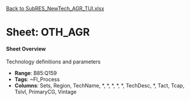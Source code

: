 [Back to SubRES_NewTech_AGR_TUI.xlsx](README.md)

# Sheet: OTH_AGR

#### Sheet Overview

Technology definitions and parameters

- **Range**: B85:Q159
- **Tags**: ~FI_Process
- **Columns**: Sets, Region, TechName, *, *, *, *, *, TechDesc, *, Tact, Tcap, Tslvl, PrimaryCG, Vintage

